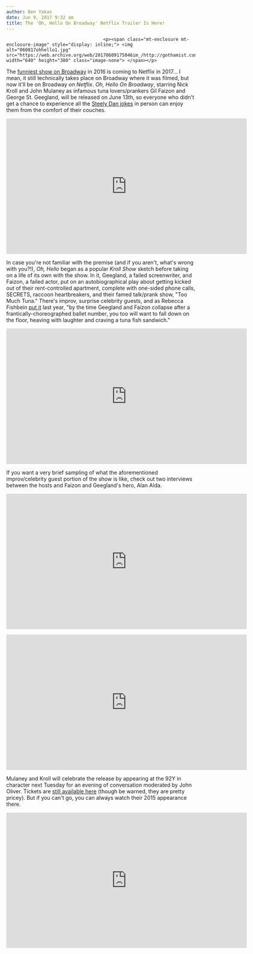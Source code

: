 ```yaml
---
author: Ben Yakas
date: Jun 9, 2017 9:32 am
title: The 'Oh, Hello On Broadway' Netflix Trailer Is Here!
---
```


	
										<p><span class="mt-enclosure mt-enclosure-image" style="display: inline;"> <img alt="060817ohhello1.jpg" src="https://web.archive.org/web/20170609175046im_/http://gothamist.com/attachments/byakas/060817ohhello1.jpg" width="640" height="380" class="image-none"> </span></p>

<p>The <a href="https://web.archive.org/web/20170609175046/http://gothamist.com/2016/12/26/gothamist_end_of_year_favorites.php">funniest show on Broadway</a> in 2016 is coming to Netflix in 2017... I mean, it still technically takes place on Broadway where it was filmed, but now it&apos;ll be on Broadway <em>on Netflix</em>. <em>Oh, Hello On Broadway</em>, starring Nick Kroll and John Mulaney as infamous tuna lovers/prankers Gil Faizon and George St. Geegland, will be released on June 13th, so everyone who didn&apos;t get a chance to experience all the <a href="https://web.archive.org/web/20170609175046/http://www.aquariumdrunkard.com/2017/06/07/john-mulaney-the-aquarium-drunkard-interview/#more-52863">Steely Dan jokes</a> in person can enjoy them from the comfort of their couches.</p>

<p><iframe width="640" height="360" src="https://web.archive.org/web/20170609175046if_/https://www.youtube.com/embed/YPQL8RbwckU" frameborder="0" allowfullscreen></iframe></p>

<p>In case you&apos;re not familiar with the premise (and if you aren&apos;t, what&apos;s wrong with you?!), <em>Oh, Hello</em> began as a popular <em>Kroll Show</em> sketch before taking on a life of its own with the show. In it, Geegland, a failed screenwriter, and Faizon, a failed actor, put on an autobiographical play about getting kicked out of their rent-controlled apartment, complete with one-sided phone calls, SECRETS, raccoon heartbreakers, and their famed talk/prank show, &quot;Too Much Tuna.&quot; There&apos;s improv, surprise celebrity guests, and as Rebecca Fishbein <a href="https://web.archive.org/web/20170609175046/http://gothamist.com/2016/12/26/gothamist_end_of_year_favorites.php">put it</a> last year, &quot;by the time Geegland and Faizon collapse after a frantically-choreographed ballet number, you too will want to fall down on the floor, heaving with laughter and craving a tuna fish sandwich.&quot;</p>

<p><iframe width="640" height="360" src="https://web.archive.org/web/20170609175046if_/https://www.youtube.com/embed/CQqi7siwQzk" frameborder="0" allowfullscreen></iframe></p>

<p>If you want a very brief sampling of what the aforementioned improv/celebrity guest portion of the show is like, check out two interviews between the hosts and Faizon and Geegland&apos;s hero, Alan Alda.</p>

<p><iframe width="640" height="360" src="https://web.archive.org/web/20170609175046if_/https://www.youtube.com/embed/rvXDEa8CrmM" frameborder="0" allowfullscreen></iframe></p>

<p><iframe width="640" height="360" src="https://web.archive.org/web/20170609175046if_/https://www.youtube.com/embed/5OrJf01WASw" frameborder="0" allowfullscreen></iframe></p>

<p>Mulaney and Kroll will celebrate the release by appearing at the 92Y in character next Tuesday for an evening of conversation moderated by John Oliver. Tickets are <a href="https://web.archive.org/web/20170609175046/https://www.92y.org/event/oh-hello-again?timeout=true">still available here</a> (though be warned, they are pretty pricey). But if you can&apos;t go, you can always watch their 2015 appearance there.</p>

<p><iframe width="640" height="360" src="https://web.archive.org/web/20170609175046if_/https://www.youtube.com/embed/YkitRyvdtJY" frameborder="0" allowfullscreen></iframe></p>					
										
									
				